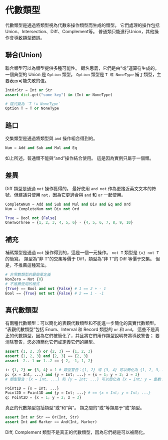 # 代數類型

代數類型是通過將類型視為代數來操作類型而生成的類型。
它們處理的操作包括Union、Intersection、Diff、Complement等。
普通類只能進行Union，其他操作會導致類型錯誤。

## 聯合(Union)

聯合類型可以為類型提供多種可能性。 顧名思義，它們是由“或”運算符生成的。
一個典型的 Union 是 `Option` 類型。 `Option` 類型是 `T 或 NoneType` 補丁類型，主要表示可能失敗的值。


```python
IntOrStr = Int or Str
assert dict.get("some key") in (Int or NoneType)

# 隱式變為 `T != NoneType`
Option T = T or NoneType
```

## 路口

交集類型是通過將類型與 `and` 操作組合得到的。

```python
Num = Add and Sub and Mul and Eq
```

如上所述，普通類不能與“and”操作結合使用。 這是因為實例只屬于一個類。

## 差異

Diff 類型是通過 `not` 操作獲得的。
最好使用 `and not` 作為更接近英文文本的符號，但建議只使用 `not`，因為它更適合與 `and` 和 `or` 一起使用。

```python
CompleteNum = Add and Sub and Mul and Div and Eq and Ord
Num = CompleteNum not Div not Ord

True = Bool not {False}
OneTwoThree = {1, 2, 3, 4, 5, 6} - {4, 5, 6, 7, 8, 9, 10}
```

## 補充

補碼類型是通過 `not` 操作得到的，這是一個一元操作。 `not T` 類型是 `{=} not T` 的簡寫。
類型為“非 T”的交集等價于 Diff，類型為“非 T”的 Diff 等價于交集。
但是，不推薦這種寫法。

```python
# 非零數類型的最簡單定義
NonZero = Not {0}
# 不推薦使用的樣式
{True} == Bool and not {False} # 1 == 2 + - 1
Bool == {True} not not {False} # 2 == 1 - -1
```

## 真代數類型

有兩種代數類型：可以簡化的表觀代數類型和不能進一步簡化的真實代數類型。
“表觀代數類型”包括 Enum、Interval 和 Record 類型的 `or` 和 `and`。
這些不是真正的代數類型，因為它們被簡化了，并且將它們用作類型說明符將導致警告； 要消除警告，您必須簡化它們或定義它們的類型。

```python
assert {1, 2, 3} or {2, 3} == {1, 2, 3}
assert {1, 2, 3} and {2, 3} == {2, 3}
assert -2..-1 or 1..2 == {-2, -1, 1, 2}

i: {1, 2} or {3, 4} = 1 # 類型警告：{1, 2} 或 {3, 4} 可以簡化為 {1, 2, 3, 4}
p: {x = Int, ...} and {y = Int; ...} = {x = 1; y = 2; z = 3}
# 類型警告：{x = Int, ...} 和 {y = Int; ...} 可以簡化為 {x = Int; y = 整數； ...}

Point1D = {x = Int; ...}
Point2D = Point1D and {y = Int; ...} # == {x = Int; y = Int; ...}
q: Point2D = {x = 1; y = 2; z = 3}
```

真正的代數類型包括類型“或”和“與”。 類之間的“或”等類屬于“或”類型。

```python
assert Int or Str == Or(Int, Str)
assert Int and Marker == And(Int, Marker)
```

Diff, Complement 類型不是真正的代數類型，因為它們總是可以被簡化。
